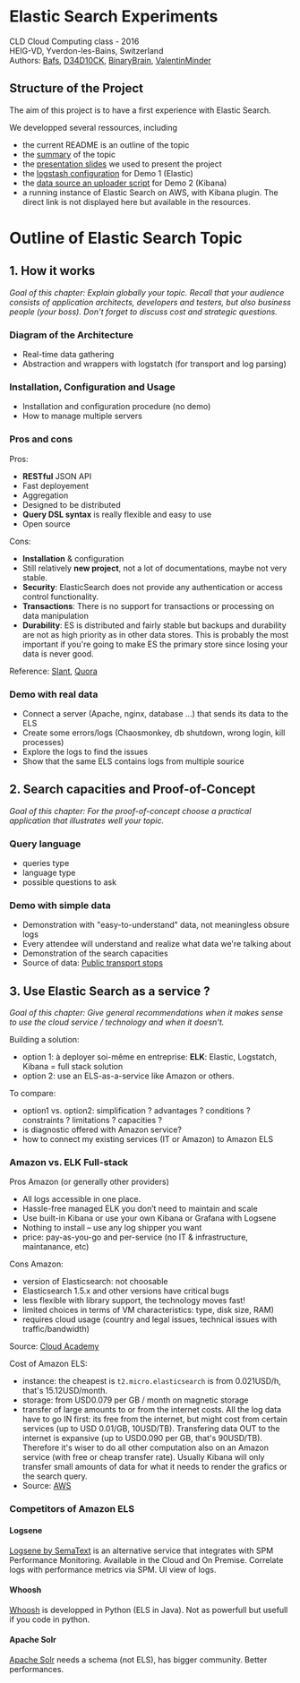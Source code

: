 # Elastic Search Experiments

CLD Cloud Computing class - 2016  
HEIG-VD, Yverdon-les-Bains, Switzerland  
Authors: [Bafs](https://github.com/BafS), [D34D10CK](https://github.com/D34D10CK), [BinaryBrain](https://github.com/BinaryBrain), [ValentinMinder](https://github.com/ValentinMinder)

## Structure of the Project

The aim of this project is to have a first experience with Elastic Search.

We developped several ressources, including

- the current README is an outline of the topic
- the [summary](summary) of the topic
- the [presentation slides](slides.pdf) we used to present the project
- the [logstash configuration](logstash) for Demo 1 (Elastic)
- the [data source an uploader script](data-uploader) for Demo 2 (Kibana)
- a running instance of Elastic Search on AWS, with Kibana plugin. The direct link is not displayed here but available in the resources.

# Outline of Elastic Search Topic

## 1. How it works

*Goal of this chapter: Explain globally your topic. Recall that your audience consists of application architects, developers and testers, but also business people (your boss). Don't forget to discuss cost and strategic questions.*

### Diagram of the Architecture

- Real-time data gathering
- Abstraction and wrappers with logstatch (for transport and log parsing)

### Installation, Configuration and Usage

- Installation and configuration procedure (no demo)
- How to manage multiple servers

### Pros and cons

Pros:

- **RESTful** JSON API
- Fast deployement
- Aggregation
- Designed to be distributed
- **Query DSL syntax** is really flexible and easy to use
- Open source

Cons:

- **Installation** & configuration
- Still relatively **new project**, not a lot of documentations, maybe not very stable.
- **Security**: ElasticSearch does not provide any authentication or access control functionality.
- **Transactions**: There is no support for transactions or processing on data manipulation
- **Durability**: ES is distributed and fairly stable but backups and durability are not as high priority as in other data stores. This is probably the most important if you're going to make ES the primary store since losing your data is never good.

Reference: [Slant](http://www.slant.co/topics/95/viewpoints/5/~search-engines-for-web-applications~elasticsearch), [Quora](https://www.quora.com/Why-shouldnt-I-use-Elasticsearch-as-my-primary-datastore)

### Demo with real data

- Connect a server (Apache, nginx, database ...) that sends its data to the ELS
- Create some errors/logs (Chaosmonkey, db shutdown, wrong login, kill processes)
- Explore the logs to find the issues
- Show that the same ELS contains logs from multiple sourice

## 2. Search capacities and Proof-of-Concept

*Goal of this chapter: For the proof-of-concept choose a practical application that illustrates well your topic.*

### Query language

- queries type
- language type
- possible questions to ask

### Demo with simple data

- Demonstration with "easy-to-understand" data, not meaningless obsure logs
- Every attendee will understand and realize what data we're talking about
- Demonstration of the search capacities 
- Source of data: [Public transport stops](https://opendata.swiss/en/dataset/haltestellen-des-offentlichen-verkehrs)

## 3. Use Elastic Search as a service ? 

*Goal of this chapter: Give general recommendations when it makes sense to use the cloud service / technology and when it doesn't.*

Building a solution:

- option 1: à deployer soi-même en entreprise:  **ELK**: Elastic, Logstatch, Kibana = full stack solution
- option 2: use an ELS-as-a-service like Amazon or others.

To compare:

- option1 vs. option2: simplification ? advantages ? conditions ? constraints ? limitations ? capacities ?
- is diagnostic offered with Amazon service?
- how to connect my existing services (IT or Amazon) to Amazon ELS

### Amazon vs. ELK Full-stack

Pros Amazon (or generally other providers)

- All logs accessible in one place. 
- Hassle-free managed ELK you don’t need to maintain and scale
- Use built-in Kibana or use your own Kibana or Grafana with Logsene
- Nothing to install – use any log shipper you want
- price: pay-as-you-go and per-service (no IT & infrastructure, maintanance, etc)

Cons Amazon:

- version of Elasticsearch: not choosable 
- Elasticsearch 1.5.x and other versions have critical bugs
- less flexible with library support, the technology moves fast!
- limited choices in terms of VM characteristics: type, disk size, RAM)
- requires cloud usage (country and legal issues, technical issues with traffic/bandwidth)

Source: [Cloud Academy](http://cloudacademy.com/blog/amazon-elasticsearch-review/)

Cost of Amazon ELS: 

- instance: the cheapest is `t2.micro.elasticsearch` is from 0.021USD/h, that's 15.12USD/month.
- storage: from USD0.079 per GB / month on magnetic storage
- transfer of large amounts to or from the internet costs. All the log data have to go IN first: its free from the internet, but might cost from certain services (up to USD 0.01/GB, 10USD/TB). Transfering data OUT to the internet is expansive (up to USD0.090 per GB, that's 90USD/TB). Therefore it's wiser to do all other computation also on an Amazon service (with free or cheap transfer rate). Usually Kibana will only transfer small amounts of data for what it needs to render the grafics or the search query.
- Source: [AWS](https://aws.amazon.com/elasticsearch-service/pricing/)

### Competitors of Amazon ELS

#### Logsene
[Logsene by SemaText](https://sematext.com/logsene/) is an alternative service that integrates with SPM Performance Monitoring. Available in the Cloud and On Premise. Correlate logs with performance metrics via SPM. UI view of logs.

#### Whoosh
[Whoosh](https://pypi.python.org/pypi/Whoosh/) is developped in Python (ELS in Java). Not as powerfull but usefull if you code in python.


#### Apache Solr
[Apache Solr](https://lucene.apache.org/solr/) needs a schema (not ELS), has bigger community. Better performances.


